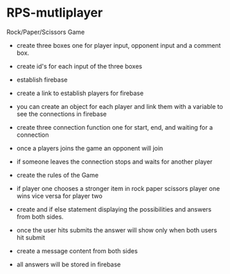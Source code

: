 # RPS-mutliplayer
Rock/Paper/Scissors Game
- create three boxes one for player input, opponent input and a comment box.
- create id's for each input of the three boxes
- establish firebase
- create a link to establish players for firebase
- you can create an object for each player and link them with a variable to see the connections in firebase
- create three connection function one for start, end, and waiting for a connection
- once a players joins the game an opponent will join
- if someone leaves the connection stops and waits for another player
- create the rules of the Game
- if player one chooses a stronger item in rock paper scissors player one wins
  vice versa for player two

- create and if else statement displaying the possibilities and answers from both sides.
- once the user hits submits the answer will show only when both users hit submit
- create a message content from both sides
- all answers will be stored in firebase
